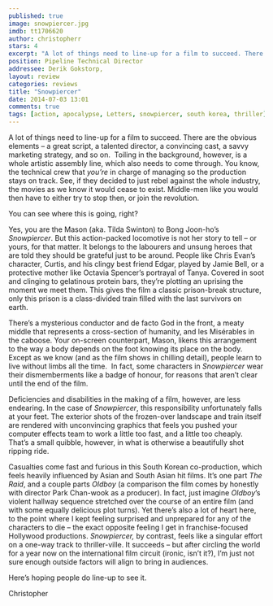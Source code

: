 ```yaml
---
published: true
image: snowpiercer.jpg
imdb: tt1706620
author: christopherr  
stars: 4
excerpt: "A lot of things need to line-up for a film to succeed. There are the obvious elements; a great script, a talented director, a convincing cast, a savvy marketing strategy, and so on."
position: Pipeline Technical Director
addressee: Derik Gokstorp,
layout: review
categories: reviews
title: "Snowpiercer"
date: 2014-07-03 13:01
comments: true
tags: [action, apocalypse, Letters, snowpiercer, south korea, thriller]
---
```

<p class="Body">A lot of things need to line-up for a film to succeed. There are the obvious elements &ndash; a great script, a talented director, a convincing cast, a savvy marketing strategy, and so on.&nbsp; Toiling in the background, however, is a whole artistic assembly line, which also needs to come through. You know, the technical crew that <em>you</em><em>&rsquo;re</em> in charge of managing so the production stays on track. See, if they decided to just rebel against the whole industry, the movies as we know it would cease to exist. Middle-men like you would then have to either try to stop then, or join the revolution.</p>
<p class="Body">You can see where this is going, right?</p>
<p class="Body">Yes, you are the Mason (aka. Tilda Swinton) to Bong Joon-ho&rsquo;s <em>Snowpiercer</em>. But this action-packed locomotive is not her story to tell &ndash; or yours, for that matter. It belongs to the labourers and unsung heroes that are told they should be grateful just to be around. People like Chris Evan&rsquo;s character, Curtis, and his clingy best friend Edgar, played by Jamie Bell, or a protective mother like Octavia Spencer&rsquo;s portrayal of Tanya. Covered in soot and clinging to gelatinous protein bars, they&rsquo;re plotting an uprising the moment we meet them. This gives the film a classic prison-break structure, only this prison is a class-divided train filled with the last survivors on earth.&nbsp;</p>
<p class="Body">There&rsquo;s a mysterious conductor and de facto God in the front, a meaty middle that represents a cross-section of humanity, and les Mis&eacute;rables in the caboose. Your on-screen counterpart, Mason, likens this arrangement to the way a body depends on the foot knowing its place on the body. Except as we know (and as the film shows in chilling detail), people learn to live without limbs all the time.&nbsp; In fact, some characters in <em>Snowpiercer</em> wear their dismemberments like a badge of honour, for reasons that aren&rsquo;t clear until the end of the film.</p>
<p class="Body">Deficiencies and disabilities in the making of a film, however, are less endearing. In the case of <em>Snowpiercer</em>, this responsibility unfortunately falls at your feet. The exterior shots of the frozen-over landscape and train itself are rendered with unconvincing graphics that feels you pushed your computer effects team to work a little too fast, and a little too cheaply.&nbsp; That&rsquo;s a small quibble, however, in what is otherwise a beautifully shot ripping ride.</p>
<p class="Body">Casualties come fast and furious in this South Korean co-production, which feels heavily influenced by Asian and South Asian hit films. It&rsquo;s one part <em>The Raid</em>, and a couple parts <em>Oldboy </em>(a comparison the film comes by honestly with director Park Chan-wook as a producer). In fact, just imagine <em>Oldboy</em>&rsquo;s violent hallway sequence stretched over the course of an entire film (and with some equally delicious plot turns). Yet there&rsquo;s also a lot of heart here, to the point where I kept feeling surprised and unprepared for any of the characters to die &ndash; the exact opposite feeling I get in franchise-focused Hollywood productions. <em>Snowpiercer, </em>by contrast, feels like a singular effort on a one-way track to thriller-ville. It succeeds &ndash; but after circling the world for a year now on the international film circuit (ironic, isn&rsquo;t it?), I&rsquo;m just not sure enough outside factors will align to bring in audiences.</p>
<p class="Body">Here&rsquo;s hoping people do line-up to see it.</p>
<p class="Body">Christopher</p>